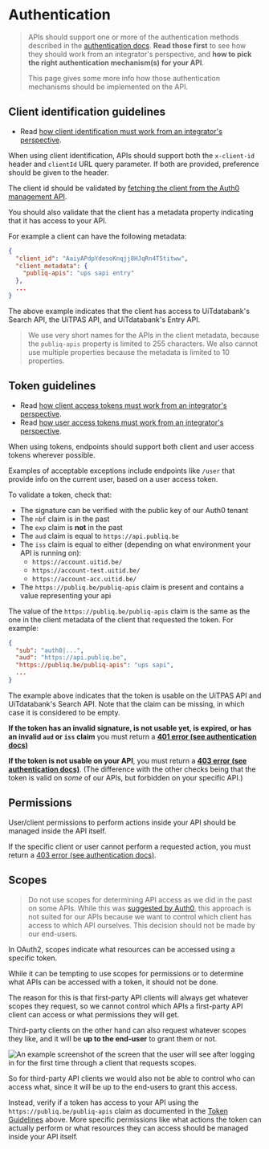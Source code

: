 # Authentication

<!-- theme: info -->

> APIs should support one or more of the authentication methods described in the [authentication docs](https://docs.publiq.be/docs/authentication/introduction). **Read those first** to see how they should work from an integrator's perspective, and **how to pick the right authentication mechanism(s) for your API**.
>
> This page gives some more info how those authentication mechanisms should be implemented on the API.

## Client identification guidelines

* Read [how client identification must work from an integrator's perspective](https://publiq.stoplight.io/docs/authentication/ZG9jOjExODE5NDY5-client-identification).

When using client identification, APIs should support both the `x-client-id` header and `clientId` URL query parameter. If both are provided, preference should be given to the header.

The client id should be validated by [fetching the client from the Auth0 management API](https://auth0.com/docs/api/management/v2#!/Clients/get_clients_by_id).

You should also validate that the client has a metadata property indicating that it has access to your API.

For example a client can have the following metadata:

```json
{
  "client_id": "AaiyAPdpYdesoKnqjj8HJqRn4T5titww",
  "client_metadata": {
    "publiq-apis": "ups sapi entry"
  },
  ...
}
```

The above example indicates that the client has access to UiTdatabank's Search API, the UiTPAS API, and UiTdatabank's Entry API.

> We use very short names for the APIs in the client metadata, because the `publiq-apis` property is limited to 255 characters. We also cannot use multiple properties because the metadata is limited to 10 properties.

## Token guidelines

* Read [how client access tokens must work from an integrator's perspective](https://publiq.stoplight.io/docs/authentication/ZG9jOjExODE5NDY4-client-access-token).
* Read [how user access tokens must work from an integrator's perspective](https://publiq.stoplight.io/docs/authentication/ZG9jOjExODE5NTM5-user-access-token).

When using tokens, endpoints should support both client and user access tokens wherever possible.

Examples of acceptable exceptions include endpoints like `/user` that provide info on the current user, based on a user access token.

To validate a token, check that:

* The signature can be verified with the public key of our Auth0 tenant
* The `nbf` claim is in the past
* The `exp` claim is **not** in the past
* The `aud` claim is equal to `https://api.publiq.be`
* The `iss` claim is equal to either (depending on what environment your API is running on):
  * `https://account.uitid.be/`
  * `https://account-test.uitid.be/`
  * `https://account-acc.uitid.be/`
* The `https://publiq.be/publiq-apis` claim is present and contains a value representing your api

The value of the `https://publiq.be/publiq-apis` claim is the same as the one in the client metadata of the client that requested the token. For example:

```json
{
  "sub": "auth0|...",
  "aud": "https://api.publiq.be",
  "https://publiq.be/publiq-apis": "ups sapi",
  ...
}
```

The example above indicates that the token is usable on the UiTPAS API and UiTdatabank's Search API. Note that the claim can be missing, in which case it is considered to be empty.

**If the token has an invalid signature, is not usable yet, is expired, or has an invalid `aud` or `iss` claim** you must return a **[401 error (see authentication docs)](https://docs.publiq.be/docs/authentication/errors#unauthorized)**

**If the token is not usable on your API**, you must return a **[403 error (see authentication docs)](https://docs.publiq.be/docs/authentication/errors#forbidden)**. (The difference with the other checks being that the token is valid on *some* of our APIs, but forbidden on your specific API.)

## Permissions

User/client permissions to perform actions inside your API should be managed inside the API itself.

If the specific client or user cannot perform a requested action, you must return a [403 error (see authentication docs)](https://docs.publiq.be/docs/authentication/errors#forbidden).

## Scopes

<!-- theme: danger -->

> Do not use scopes for determining API access as we did in the past on some APIs. While this was [suggested by Auth0](https://community.auth0.com/t/access-tokens-with-multiple-audiences/9911), this approach is not suited for our APIs because we want to control which client has access to which API ourselves. This decision should not be made by our end-users.

In OAuth2, scopes indicate what resources can be accessed using a specific token.

While it can be tempting to use scopes for permissions or to determine what APIs can be accessed with a token, it should not be done.

The reason for this is that first-party API clients will always get whatever scopes they request, so we cannot control which APIs a first-party API client can access or what permissions they will get.

Third-party clients on the other hand can also request whatever scopes they like, and it will be **up to the end-user** to grant them or not.

<!-- focus: false -->

![An example screenshot of the screen that the user will see after logging in for the first time through a client that requests scopes.](https://images.ctfassets.net/cdy7uua7fh8z/1te4FYRbu0aFcdohdXY2Rv/116bed5515eb2114c39374fb0a258912/consent-screen.png)

So for third-party API clients we would also not be able to control who can access what, since it will be up to the end-users to grant this access.

Instead, verify if a token has access to your API using the `https://publiq.be/publiq-apis` claim as documented in the [Token Guidelines](#token-guidelines) above. More specific permissions like what actions the token can actually perform or what resources they can access should be managed inside your API itself.
